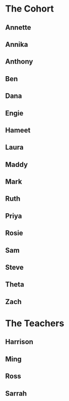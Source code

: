 <!-- TITLE: Our Cohort -->
<!-- SUBTITLE: Nice Things Noticed and other important Points about Each Other -->

# The Cohort
## Annette
## Annika
## Anthony
## Ben
## Dana
## Engie
## Hameet
## Laura
## Maddy
## Mark
## Ruth
## Priya
## Rosie
## Sam
## Steve
## Theta
## Zach

# The Teachers
## Harrison
## Ming
## Ross
## Sarrah
